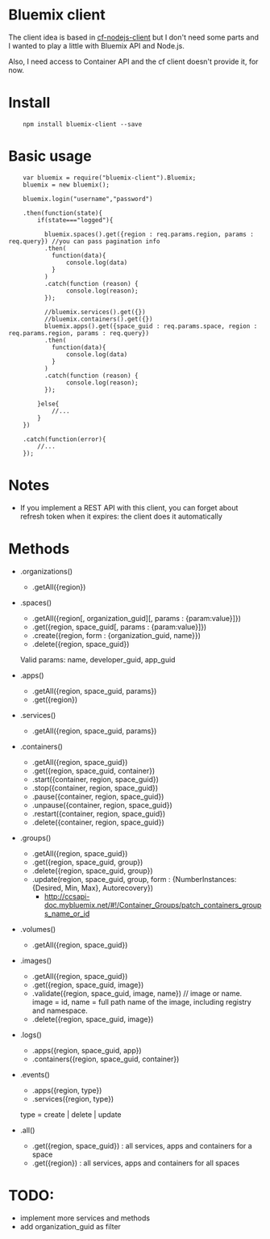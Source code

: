# Bluemix client

The client idea is based in [cf-nodejs-client](https://www.npmjs.com/package/cf-nodejs-client) but I don't need some parts and I wanted to play a little with Bluemix API and Node.js.

Also, I need access to Container API and the cf client doesn't provide it, for now.

# Install

		npm install bluemix-client --save

# Basic usage

		var bluemix = require("bluemix-client").Bluemix;
		bluemix = new bluemix();

		bluemix.login("username","password")

		.then(function(state){
			if(state==="logged"){
				
		      bluemix.spaces().get({region : req.params.region, params : req.query}) //you can pass pagination info
		      .then(
		        function(data){
		            console.log(data)
		        }
		      )  
		      .catch(function (reason) {
		            console.log(reason);
		      });
		      
		      //bluemix.services().get({})
		      //bluemix.containers().get({})
		      bluemix.apps().get({space_guid : req.params.space, region : req.params.region, params : req.query})
		      .then(
		        function(data){
		            console.log(data)
		        }
		      )  
		      .catch(function (reason) {
		            console.log(reason);
		      });

			}else{
				//...
			}
		})

		.catch(function(error){
			//...
		});

# Notes

* If you implement a REST API with this client, you can forget about refresh token when it expires: the client does it automatically

# Methods

* .organizations()

	* .getAll({region})

* .spaces()

	* .getAll({region[, organization_guid][, params : {param:value}]})
	* .get({region, space_guid[, params : {param:value}]})
	* .create({region, form : {organization_guid, name}})
	* .delete({region, space_guid})

	Valid params: name, developer_guid, app_guid

* .apps()

	* .getAll({region, space_guid, params})
	* .get({region})

* .services()

	* .getAll({region, space_guid, params})

* .containers()

	* .getAll({region, space_guid})
	* .get({region, space_guid, container})
	* .start({container, region, space_guid}) 
	* .stop({container, region, space_guid})
	* .pause({container, region, space_guid})
	* .unpause({container, region, space_guid})
	* .restart({container, region, space_guid})
	* .delete({container, region, space_guid})

* .groups()

	* .getAll({region, space_guid})
	* .get({region, space_guid, group})
	* .delete({region, space_guid, group})
	* .update(region, space_guid, group, form : {NumberInstances: {Desired, Min, Max}, Autorecovery}) 
		- http://ccsapi-doc.mybluemix.net/#!/Container_Groups/patch_containers_groups_name_or_id

* .volumes()

	* .getAll({region, space_guid})

* .images()

	* .getAll({region, space_guid})
	* .get({region, space_guid, image})
	* .validate({region, space_guid, image, name}) // image or name. image = id, name = full path name of the image, including registry and namespace. 
	* .delete({region, space_guid, image})

* .logs()

	* .apps({region, space_guid, app})
	* .containers({region, space_guid, container})

* .events()

	* .apps({region, type})
	* .services({region, type})

	type = create | delete | update

* .all()

    * .get({region, space_guid}) : all services, apps and containers for a space
    * .get({region}) : all services, apps and containers for all spaces



# TODO:
- implement more services and methods
- add organization_guid as filter